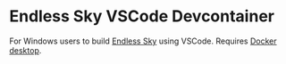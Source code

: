 # Endless Sky VSCode Devcontainer

For Windows users to build [Endless Sky][es] using VSCode.  Requires [Docker
desktop][desktop].

[desktop]: https://www.docker.com/products/docker-desktop
[es]: https://endless-sky.github.io/
